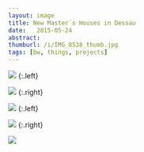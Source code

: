```yaml
---
layout: image
title: New Master´s Houses in Dessau
date:   2015-05-24
abstract: 
thumburl: /i/IMG_8538_thumb.jpg
tags: [bw, things, projects]
---
```

![](/i/IMG_8557.jpg)
{:.left}

![](/i/IMG_8549.jpg) 
{:.right}

![](/i/IMG_8543.jpg)
{:.left}

![](/i/IMG_8538.jpg)
{:.right}

![](/i/IMG_8464.jpg)
